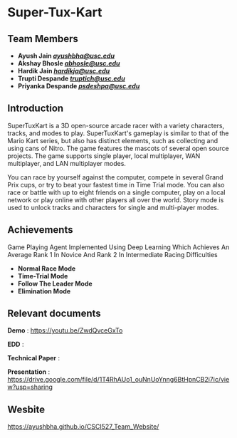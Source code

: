 # Super-Tux-Kart

## Team Members

- **Ayush Jain <i>ayushbha@usc.edu</i>**
- **Akshay Bhosle <i>abhosle@usc.edu</i>**
- **Hardik Jain <i>hardikja@usc.edu</i>**
- **Trupti Despande <i>truptich@usc.edu</i>**
- **Priyanka Despande <i>psdeshpa@usc.edu</i>**

## Introduction

SuperTuxKart is a 3D open-source arcade racer with a variety characters, tracks, and modes to play. SuperTuxKart's gameplay is similar to that of the Mario Kart series, but also has distinct elements, such as collecting and using cans of Nitro. The game features the mascots of several open source projects. The game supports single player, local multiplayer, WAN multiplayer, and LAN multiplayer modes.

You can race by yourself against the computer, compete in several Grand Prix cups, or try to beat your fastest time in Time Trial mode. You can also race or battle with up to eight friends on a single computer, play on a local network or play online with other players all over the world. Story mode is used to unlock tracks and characters for single and multi-player modes.


## Achievements

Game Playing Agent Implemented Using Deep Learning Which Achieves An Average Rank 1 In Novice And Rank 2 In Intermediate Racing Difficulties

- **Normal Race Mode**
- **Time-Trial Mode**
- **Follow The Leader Mode**
- **Elimination Mode**


## Relevant documents

**Demo** : https://youtu.be/ZwdQvceGxTo

**EDD** : 

**Technical Paper** : 

**Presentation** : https://drive.google.com/file/d/1T4RhAUo1_ouNnUoYnng6BtHpnCB2i7ic/view?usp=sharing

## Wesbite

https://ayushbha.github.io/CSCI527_Team_Website/
